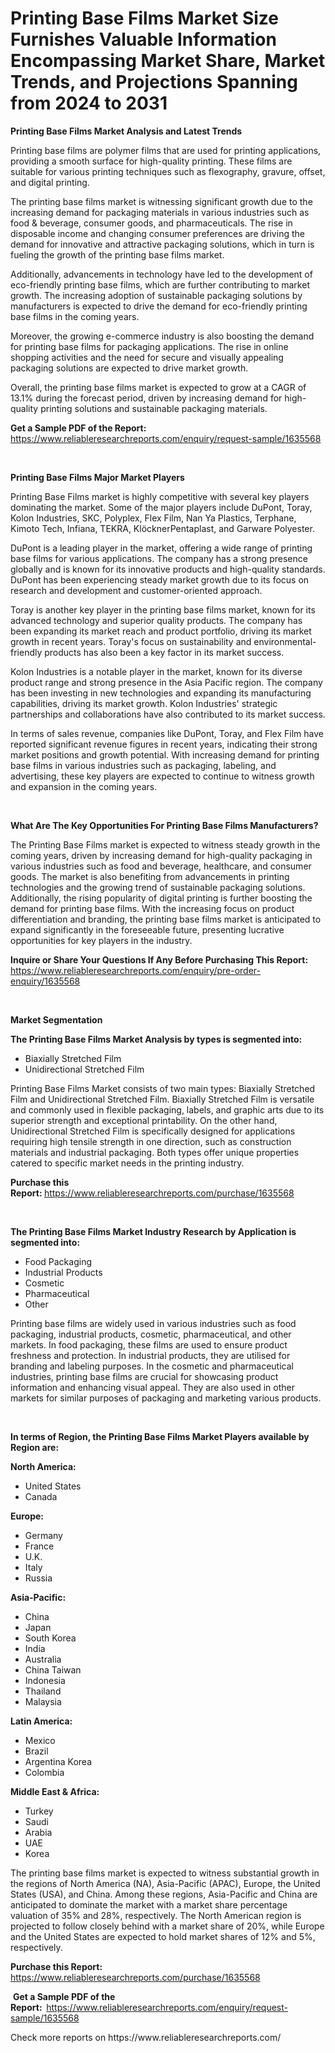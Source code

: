 <p><h1>Printing Base Films Market Size Furnishes Valuable Information Encompassing Market Share, Market Trends, and Projections Spanning from 2024 to 2031</h1></p><p><strong>Printing Base Films Market Analysis and Latest Trends</strong></p>
<p><p>Printing base films are polymer films that are used for printing applications, providing a smooth surface for high-quality printing. These films are suitable for various printing techniques such as flexography, gravure, offset, and digital printing.</p><p>The printing base films market is witnessing significant growth due to the increasing demand for packaging materials in various industries such as food & beverage, consumer goods, and pharmaceuticals. The rise in disposable income and changing consumer preferences are driving the demand for innovative and attractive packaging solutions, which in turn is fueling the growth of the printing base films market.</p><p>Additionally, advancements in technology have led to the development of eco-friendly printing base films, which are further contributing to market growth. The increasing adoption of sustainable packaging solutions by manufacturers is expected to drive the demand for eco-friendly printing base films in the coming years.</p><p>Moreover, the growing e-commerce industry is also boosting the demand for printing base films for packaging applications. The rise in online shopping activities and the need for secure and visually appealing packaging solutions are expected to drive market growth.</p><p>Overall, the printing base films market is expected to grow at a CAGR of 13.1% during the forecast period, driven by increasing demand for high-quality printing solutions and sustainable packaging materials.</p></p>
<p><strong>Get a Sample PDF of the Report:&nbsp;</strong> <a href="https://www.reliableresearchreports.com/enquiry/request-sample/1635568">https://www.reliableresearchreports.com/enquiry/request-sample/1635568</a></p>
<p>&nbsp;</p>
<p><strong>Printing Base Films Major Market Players</strong></p>
<p><p>Printing Base Films market is highly competitive with several key players dominating the market. Some of the major players include DuPont, Toray, Kolon Industries, SKC, Polyplex, Flex Film, Nan Ya Plastics, Terphane, Kimoto Tech, Infiana, TEKRA, KlöcknerPentaplast, and Garware Polyester.</p><p>DuPont is a leading player in the market, offering a wide range of printing base films for various applications. The company has a strong presence globally and is known for its innovative products and high-quality standards. DuPont has been experiencing steady market growth due to its focus on research and development and customer-oriented approach.</p><p>Toray is another key player in the printing base films market, known for its advanced technology and superior quality products. The company has been expanding its market reach and product portfolio, driving its market growth in recent years. Toray's focus on sustainability and environmental-friendly products has also been a key factor in its market success.</p><p>Kolon Industries is a notable player in the market, known for its diverse product range and strong presence in the Asia Pacific region. The company has been investing in new technologies and expanding its manufacturing capabilities, driving its market growth. Kolon Industries' strategic partnerships and collaborations have also contributed to its market success.</p><p>In terms of sales revenue, companies like DuPont, Toray, and Flex Film have reported significant revenue figures in recent years, indicating their strong market positions and growth potential. With increasing demand for printing base films in various industries such as packaging, labeling, and advertising, these key players are expected to continue to witness growth and expansion in the coming years.</p></p>
<p>&nbsp;</p>
<p><strong>What Are The Key Opportunities For Printing Base Films Manufacturers?</strong></p>
<p><p>The Printing Base Films market is expected to witness steady growth in the coming years, driven by increasing demand for high-quality packaging in various industries such as food and beverage, healthcare, and consumer goods. The market is also benefiting from advancements in printing technologies and the growing trend of sustainable packaging solutions. Additionally, the rising popularity of digital printing is further boosting the demand for printing base films. With the increasing focus on product differentiation and branding, the printing base films market is anticipated to expand significantly in the foreseeable future, presenting lucrative opportunities for key players in the industry.</p></p>
<p><strong>Inquire or Share Your Questions If Any Before Purchasing This Report:</strong> <a href="https://www.reliableresearchreports.com/enquiry/pre-order-enquiry/1635568">https://www.reliableresearchreports.com/enquiry/pre-order-enquiry/1635568</a></p>
<p>&nbsp;</p>
<p><strong>Market Segmentation</strong></p>
<p><strong>The Printing Base Films Market Analysis by types is segmented into:</strong></p>
<p><ul><li>Biaxially Stretched Film</li><li>Unidirectional Stretched Film</li></ul></p>
<p><p>Printing Base Films Market consists of two main types: Biaxially Stretched Film and Unidirectional Stretched Film. Biaxially Stretched Film is versatile and commonly used in flexible packaging, labels, and graphic arts due to its superior strength and exceptional printability. On the other hand, Unidirectional Stretched Film is specifically designed for applications requiring high tensile strength in one direction, such as construction materials and industrial packaging. Both types offer unique properties catered to specific market needs in the printing industry.</p></p>
<p><strong>Purchase this Report:&nbsp;</strong><a href="https://www.reliableresearchreports.com/purchase/1635568">https://www.reliableresearchreports.com/purchase/1635568</a></p>
<p>&nbsp;</p>
<p><strong>The Printing Base Films Market Industry Research by Application is segmented into:</strong></p>
<p><ul><li>Food Packaging</li><li>Industrial Products</li><li>Cosmetic</li><li>Pharmaceutical</li><li>Other</li></ul></p>
<p><p>Printing base films are widely used in various industries such as food packaging, industrial products, cosmetic, pharmaceutical, and other markets. In food packaging, these films are used to ensure product freshness and protection. In industrial products, they are utilised for branding and labeling purposes. In the cosmetic and pharmaceutical industries, printing base films are crucial for showcasing product information and enhancing visual appeal. They are also used in other markets for similar purposes of packaging and marketing various products.</p></p>
<p>&nbsp;</p>
<p><strong>In terms of Region, the Printing Base Films Market Players available by Region are:</strong></p>
<p>
    <p> <strong> North America: </strong>
        <ul>
            <li>United States</li>
            <li>Canada</li>
        </ul>
        </p> 
    <p> <strong> Europe: </strong>
        <ul>
            <li>Germany</li>
            <li>France</li>
            <li>U.K.</li>
            <li>Italy</li>
            <li>Russia</li>
        </ul>
        </p> 
    <p> <strong> Asia-Pacific: </strong>
        <ul>
            <li>China</li>
            <li>Japan</li>
            <li>South Korea</li>
            <li>India</li>
            <li>Australia</li>
            <li>China Taiwan</li>
            <li>Indonesia</li>
            <li>Thailand</li>
            <li>Malaysia</li>
        </ul>
        </p> 
    <p> <strong> Latin America: </strong>
        <ul>
            <li>Mexico</li>
            <li>Brazil</li>
            <li>Argentina Korea</li>
            <li>Colombia</li>
        </ul>
        </p> 
    <p> <strong> Middle East & Africa: </strong>
        <ul>
            <li>Turkey</li>
            <li>Saudi</li>
            <li>Arabia</li>
            <li>UAE</li>
            <li>Korea</li>
        </ul>
    </p>
    </p>
<p><p>The printing base films market is expected to witness substantial growth in the regions of North America (NA), Asia-Pacific (APAC), Europe, the United States (USA), and China. Among these regions, Asia-Pacific and China are anticipated to dominate the market with a market share percentage valuation of 35% and 28%, respectively. The North American region is projected to follow closely behind with a market share of 20%, while Europe and the United States are expected to hold market shares of 12% and 5%, respectively.</p></p>
<p><strong>Purchase this Report: </strong><a href="https://www.reliableresearchreports.com/purchase/1635568">https://www.reliableresearchreports.com/purchase/1635568</a></p>
<p>&nbsp;<strong>Get a Sample PDF of the Report:&nbsp;&nbsp;</strong><a href="https://www.reliableresearchreports.com/enquiry/request-sample/1635568">https://www.reliableresearchreports.com/enquiry/request-sample/1635568</a></p>
<p><strong></strong></p>
<p>Check more reports on https://www.reliableresearchreports.com/</p>